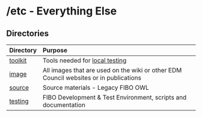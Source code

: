# /etc - Everything Else

## Directories

Directory                    | Purpose
:--------------------------- |:-------
[toolkit](./dev_toolkit)     | Tools needed for [local testing](../CONTRIBUTING.md#local-testing-tools)
[image](./image)             | All images that are used on the wiki or other EDM Council websites or in publications
[source](./source)           | Source materials - Legacy FIBO OWL
[testing](./testing)         | FIBO Development & Test Environment, scripts and documentation